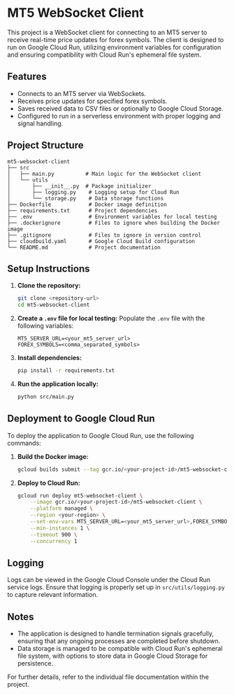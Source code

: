 # MT5 WebSocket Client

This project is a WebSocket client for connecting to an MT5 server to receive real-time price updates for forex symbols. The client is designed to run on Google Cloud Run, utilizing environment variables for configuration and ensuring compatibility with Cloud Run's ephemeral file system.

## Features

- Connects to an MT5 server via WebSockets.
- Receives price updates for specified forex symbols.
- Saves received data to CSV files or optionally to Google Cloud Storage.
- Configured to run in a serverless environment with proper logging and signal handling.

## Project Structure

```
mt5-websocket-client
├── src
│   ├── main.py          # Main logic for the WebSocket client
│   └── utils
│       ├── __init__.py  # Package initializer
│       ├── logging.py    # Logging setup for Cloud Run
│       └── storage.py    # Data storage functions
├── Dockerfile            # Docker image definition
├── requirements.txt      # Project dependencies
├── .env                  # Environment variables for local testing
├── .dockerignore         # Files to ignore when building the Docker image
├── .gitignore            # Files to ignore in version control
├── cloudbuild.yaml       # Google Cloud Build configuration
└── README.md             # Project documentation
```

## Setup Instructions

1. **Clone the repository:**
   ```bash
   git clone <repository-url>
   cd mt5-websocket-client
   ```

2. **Create a `.env` file for local testing:**
   Populate the `.env` file with the following variables:
   ```
   MT5_SERVER_URL=<your_mt5_server_url>
   FOREX_SYMBOLS=<comma_separated_symbols>
   ```

3. **Install dependencies:**
   ```bash
   pip install -r requirements.txt
   ```

4. **Run the application locally:**
   ```bash
   python src/main.py
   ```

## Deployment to Google Cloud Run

To deploy the application to Google Cloud Run, use the following commands:

1. **Build the Docker image:**
   ```bash
   gcloud builds submit --tag gcr.io/<your-project-id>/mt5-websocket-client
   ```

2. **Deploy to Cloud Run:**
   ```bash
   gcloud run deploy mt5-websocket-client \
       --image gcr.io/<your-project-id>/mt5-websocket-client \
       --platform managed \
       --region <your-region> \
       --set-env-vars MT5_SERVER_URL=<your_mt5_server_url>,FOREX_SYMBOLS=<comma_separated_symbols> \
       --min-instances 1 \
       --timeout 900 \
       --concurrency 1
   ```

## Logging

Logs can be viewed in the Google Cloud Console under the Cloud Run service logs. Ensure that logging is properly set up in `src/utils/logging.py` to capture relevant information.

## Notes

- The application is designed to handle termination signals gracefully, ensuring that any ongoing processes are completed before shutdown.
- Data storage is managed to be compatible with Cloud Run's ephemeral file system, with options to store data in Google Cloud Storage for persistence.

For further details, refer to the individual file documentation within the project.